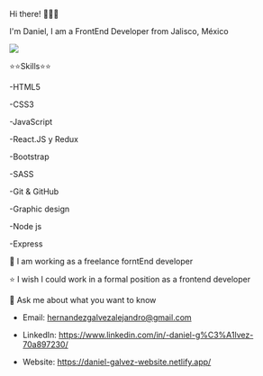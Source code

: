 Hi there! 👋👋👋

I'm Daniel, I am a FrontEnd Developer from Jalisco, México

<div>
<img src="https://img.shields.io/github/watchers/DanielHernandezGalvez/DanielHernandezGalvez?logo=GitHub&style=social" />
</div>

⭐⭐Skills⭐⭐

-HTML5

-CSS3

-JavaScript

-React.JS y Redux

-Bootstrap

-SASS

-Git & GitHub

-Graphic design

-Node js

-Express

👯 I am working as a freelance forntEnd developer

⭐ I wish I could work in a formal position as a frontend developer

💬 Ask me about what you want to know

  - Email: hernandezgalvezalejandro@gmail.com
  
  - LinkedIn: https://www.linkedin.com/in/-daniel-g%C3%A1lvez-70a897230/
  
  - Website: https://daniel-galvez-website.netlify.app/
  



